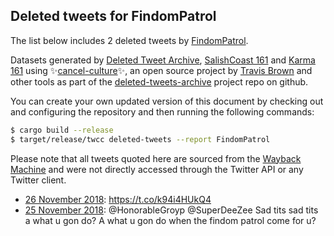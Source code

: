 ## Deleted tweets for FindomPatrol

The list below includes 2 deleted tweets by
[FindomPatrol](https://twitter.com/FindomPatrol).



Datasets generated by [Deleted Tweet Archive](https://twitter.com/deletedtweet161), 
[SalishCoast 161](https://twitter.com/SalishCoastA) and [Karma 161](https://twitter.com/KarmaOneSixOne) 
using ✨[cancel-culture](https://github.com/travisbrown/cancel-culture)✨, an open source project by 
[Travis Brown](https://twitter.com/travisbrown) and other tools as part of the 
[deleted-tweets-archive](https://github.com/salcoast/deleted-tweets-archive/) project repo on github.

You can create your own updated version of this document by checking out and configuring the
repository and then running the following commands:

```bash
$ cargo build --release
$ target/release/twcc deleted-tweets --report FindomPatrol
```

Please note that all tweets quoted here are sourced from the
[Wayback Machine](https://web.archive.org) and were not directly accessed through the Twitter API or
any Twitter client.

* [26 November 2018](https://web.archive.org/web/20181126042346/https://twitter.com/FindomPatrol/status/1066910359750172672): https://t.co/k94i4HUkQ4
* [25 November 2018](https://web.archive.org/web/20181125205157/https://twitter.com/FindomPatrol/status/1066796656392380417): @HonorableGroyp @SuperDeeZee Sad tits sad tits a what u gon do? A what u gon do when the findom patrol come for u?
